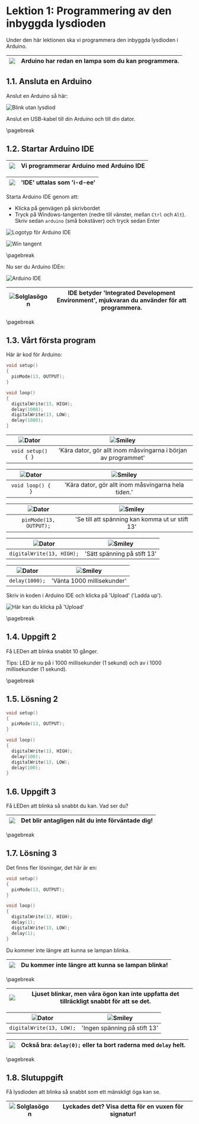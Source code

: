 # Lektion 1: Programmering av den inbyggda lysdioden

Under den här lektionen ska vi programmera den inbyggda lysdioden
i Arduino.

![](EmojiSunglasses.png) | Arduino har redan en lampa som du kan programmera.
:-------------:|:----------------------------------------: 

## 1.1. Ansluta en Arduino

Anslut en Arduino så här:

![Blink utan lysdiod](anvaendning_av_den_inbyggda_lysdioden_arduino.png)

Anslut en USB-kabel till din Arduino och till din dator.

\pagebreak

## 1.2. Startar Arduino IDE

![](EmojiSunglasses.png) | Vi programmerar Arduino med Arduino IDE
:-------------:|:----------------------------------------: 

![](EmojiBowtie.png) | 'IDE' uttalas som 'i-d-ee'
:-------------:|:----------------------------------------: 

Starta Arduino IDE genom att:

 * Klicka på genvägen på skrivbordet
 * Tryck på Windows-tangenten (nedre till vänster, mellan `Ctrl` och `Alt`). Skriv
   sedan `arduino` (små bokstäver) och tryck sedan Enter

![Logotyp för Arduino IDE](anvaendning_av_den_inbyggda_lysdioden_ide_logo.png)

![Win tangent](anvaendning_av_den_inbyggda_lysdioden_win_tangent.jpg)

\pagebreak

Nu ser du Arduino IDEn:

![Arduino IDE](anvaendning_av_den_inbyggda_lysdioden_ide.png)

![Solglasögon](EmojiSunglasses.png) | IDE betyder 'Integrated Development Environment', mjukvaran du använder för att programmera.
:-------------:|:----------------------------------------: 

\pagebreak

## 1.3. Vårt första program

Här är kod för Arduino:

```c++
void setup() 
{
  pinMode(13, OUTPUT);
}

void loop() 
{
  digitalWrite(13, HIGH);
  delay(1000);
  digitalWrite(13, LOW);
  delay(1000);
}
```

![Dator](EmojiComputer.png) | ![Smiley](EmojiSmiley.png)
:-------------:|:----------------------------------------: 
`void setup() { }`|'Kära dator, gör allt inom måsvingarna i början av programmet'

![Dator](EmojiComputer.png) | ![Smiley](EmojiSmiley.png)
:-------------:|:----------------------------------------: 
`void loop() { }`|'Kära dator, gör allt inom måsvingarna hela tiden.'

![Dator](EmojiComputer.png) | ![Smiley](EmojiSmiley.png)
:-------------:|:----------------------------------------: 
`pinMode(13, OUTPUT);`|'Se till att spänning kan komma ut ur stift 13'

![Dator](EmojiComputer.png) | ![Smiley](EmojiSmiley.png)
:-------------:|:----------------------------------------: 
`digitalWrite(13, HIGH);`|'Sätt spänning på stift 13'

![Dator](EmojiComputer.png) | ![Smiley](EmojiSmiley.png)
:-------------:|:----------------------------------------: 
`delay(1000);`|'Vänta 1000 millisekunder'

Skriv in koden i Arduino IDE och klicka på 'Upload' ('Ladda up').

![Här kan du klicka på 'Upload'](anvaendning_av_den_inbyggda_lysdioden_upload.png)

\pagebreak

## 1.4. Uppgift 2

Få LEDen att blinka snabbt 10 gånger.

Tips: LED är nu på i 1000 millisekunder (1 sekund) och av i 1000 millisekunder (1 sekund).

\pagebreak

## 1.5. Lösning 2

```c++
void setup()
{
  pinMode(13, OUTPUT);
}

void loop() 
{
  digitalWrite(13, HIGH);
  delay(100);
  digitalWrite(13, LOW);
  delay(100);
}
```

## 1.6. Uppgift 3

Få LEDen att blinka så snabbt du kan. Vad ser du?

![](EmojiSunglasses.png) | Det blir antagligen nåt du inte förväntade dig!
:-------------:|:----------------------------------------: 

\pagebreak

## 1.7. Lösning 3

Det finns fler lösningar, det här är en:

```c++
void setup()
{
  pinMode(13, OUTPUT);
}

void loop() 
{
  digitalWrite(13, HIGH);
  delay(1);
  digitalWrite(13, LOW);
  delay(1);
}
```

Du kommer inte längre att kunna se lampan blinka.

![](EmojiSunglasses.png) | Du kommer inte längre att kunna se lampan blinka!
:-------------:|:----------------------------------------: 

\pagebreak

![](EmojiBowtie.png) | Ljuset blinkar, men våra ögon kan inte uppfatta det tillräckligt snabbt för att se det.
:-------------:|:----------------------------------------: 

![Dator](EmojiComputer.png) | ![Smiley](EmojiSmiley.png)
:-------------:|:----------------------------------------: 
`digitalWrite(13, LOW);`|'Ingen spänning på stift 13'

![](EmojiBowtie.png) | Också bra: `delay(0);` eller ta bort raderna med `delay` helt.
:-------------:|:----------------------------------------: 

\pagebreak

## 1.8. Slutuppgift

Få lysdioden att blinka så snabbt som ett mänskligt öga kan se.

![Solglasögon](EmojiSunglasses.png) | Lyckades det? Visa detta för en vuxen för signatur!
:-------------:|:----------------------------------------: 
